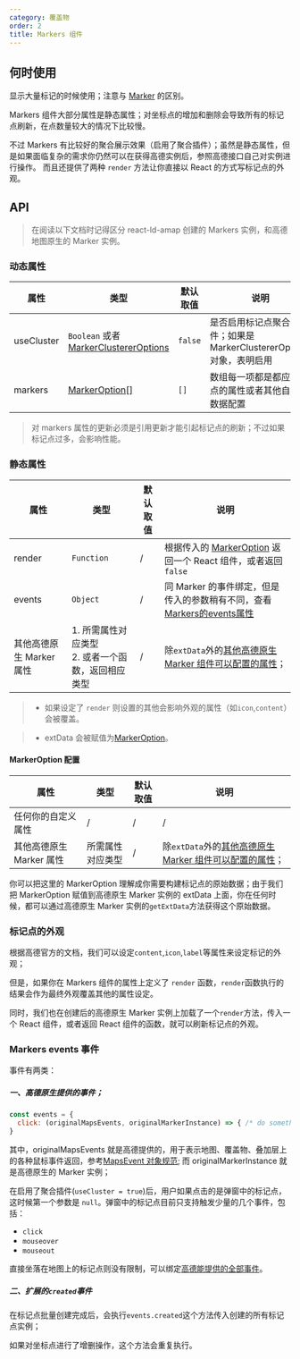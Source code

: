 ```yaml
---
category: 覆盖物
order: 2
title: Markers 组件
---
```



## 何时使用

显示大量标记的时候使用；注意与 [Marker](/components/marker) 的区别。

Markers 组件大部分属性是静态属性；对坐标点的增加和删除会导致所有的标记点刷新，在点数量较大的情况下比较慢。

不过 Markers 有比较好的聚合展示效果（启用了聚合插件）；虽然是静态属性，但是如果面临复杂的需求你仍然可以在获得高德实例后，参照高德接口自己对实例进行操作。
而且还提供了两种 `render` 方法让你直接以 React 的方式写标记点的外观。



## API

> 在阅读以下文档时记得区分 react-ld-amap 创建的 Markers 实例，和高德地图原生的 Marker 实例。

### 动态属性

| 属性       | 类型 | 默认取值 | 说明 |
|------------|-----------|---------|---------------------|
| useCluster | `Boolean` 或者 [MarkerClustererOptions](http://lbs.amap.com/api/javascript-api/reference/plugin#AMap.MarkerClusterer) | `false` | 是否启用标记点聚合插件；如果是MarkerClustererOptions对象，表明启用 |
| markers  | [MarkerOption\[\]](#MarkerOption-配置) | `[]` | 数组每一项都是都应标记点的属性或者其他自定义数据配置 |

> 对 markers 属性的更新必须是引用更新才能引起标记点的刷新；不过如果标记点过多，会影响性能。

### 静态属性

| 属性 | 类型 | 默认取值 | 说明 |
|------|-----|------|-----|
| render | `Function` | /  | 根据传入的 [MarkerOption](#MarkerOption-配置) 返回一个 React 组件，或者返回`false`  |
| events  | `Object` | / | 同 Marker 的事件绑定，但是传入的参数稍有不同，查看[Markers的events属性](#Markers-events-事件) |
| 其他高德原生 Marker 属性 | 1. 所需属性对应类型<br/>2. 或者一个函数，返回相应类型 | / | 除`extData`外的[其他高德原生 Marker 组件可以配置的属性](http://lbs.amap.com/api/javascript-api/reference/overlay#Marker)；  |

> + 如果设定了 `render` 则设置的其他会影响外观的属性（如`icon`,`content`）会被覆盖。

> + extData 会被赋值为[MarkerOption](#MarkerOption-配置)。


#### MarkerOption 配置

| 属性 | 类型 | 默认取值 | 说明 |
|------|-----|------|-----|
| 任何你的自定义属性 | / | / | / |
| 其他高德原生 Marker 属性 | 所需属性对应类型 | / | 除`extData`外的[其他高德原生 Marker 组件可以配置的属性](http://lbs.amap.com/api/javascript-api/reference/overlay#Marker)；  |

你可以把这里的 MarkerOption 理解成你需要构建标记点的原始数据；由于我们把 MarkerOption 赋值到高德原生 Marker 实例的 extData 上面，你在任何时候，都可以通过高德原生 Marker 实例的`getExtData`方法获得这个原始数据。


### 标记点的外观

根据高德官方的文档，我们可以设定`content`,`icon`,`label`等属性来设定标记的外观；

但是，如果你在 Markers 组件的属性上定义了 `render` 函数，`render`函数执行的结果会作为最终外观覆盖其他的属性设定。

同时，我们也在创建后的高德原生 Marker 实例上加载了一个`render`方法，传入一个 React 组件，或者返回 React 组件的函数，就可以刷新标记点的外观。


### Markers events 事件

事件有两类：

##### 一、高德原生提供的事件；

```jsx
const events = {
  click: (originalMapsEvents, originalMarkerInstance) => { /* do something */}
}
```

其中，originalMapsEvents 就是高德提供的，用于表示地图、覆盖物、叠加层上的各种鼠标事件返回，参考[MapsEvent 对象规范](http://lbs.amap.com/api/javascript-api/reference/event#MapsEvent);
而 originalMarkerInstance 就是高德原生的 Marker 实例；


在启用了聚合插件(`useCluster = true`)后，用户如果点击的是弹窗中的标记点，这时候第一个参数是 `null`。弹窗中的标记点目前只支持触发少量的几个事件，包括：

+ `click`
+ `mouseover` 
+ `mouseout`

直接坐落在地图上的标记点则没有限制，可以绑定[高德能提供的全部事件](http://lbs.amap.com/api/javascript-api/reference/overlay#Marker)。
  
  
##### 二、扩展的`created`事件

在标记点批量创建完成后，会执行`events.created`这个方法传入创建的所有标记点实例；

如果对坐标点进行了增删操作，这个方法会重复执行。
